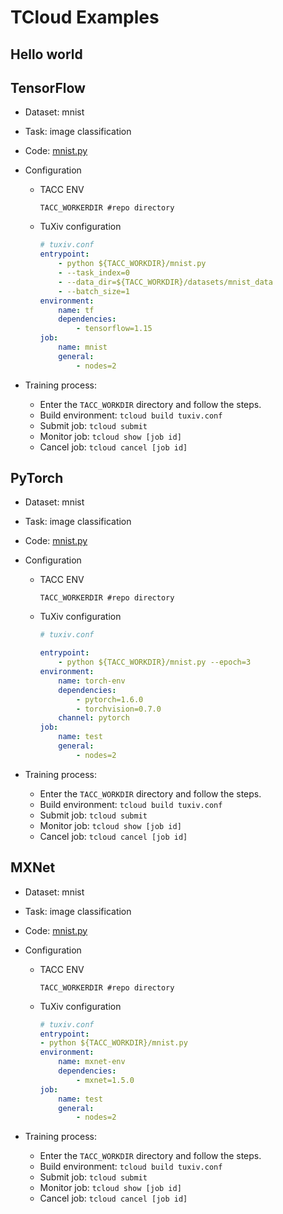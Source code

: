 # TCloud Examples

## Hello world

## TensorFlow

+ Dataset: mnist

+ Task: image classification

+ Code: [mnist.py](https://github.com/xcwanAndy/tcloud-sdk/blob/master/example/TensorFlow/mnist.py)

+ Configuration

  + TACC ENV

    ~~~shell
    TACC_WORKERDIR #repo directory
    ~~~

  + TuXiv configuration

    ~~~yaml
    # tuxiv.conf
    entrypoint:
        - python ${TACC_WORKDIR}/mnist.py 
        - --task_index=0
        - --data_dir=${TACC_WORKDIR}/datasets/mnist_data
        - --batch_size=1
    environment:
        name: tf 
        dependencies:
            - tensorflow=1.15
    job:
        name: mnist
        general:
            - nodes=2
    ~~~

+ Training process:

  + Enter the `TACC_WORKDIR` directory and follow the steps.
  + Build environment: `tcloud build tuxiv.conf`
  + Submit job: `tcloud submit`
  + Monitor job: `tcloud show [job id]`
  + Cancel job: `tcloud cancel [job id]`

## PyTorch
+ Dataset: mnist

+ Task: image classification

+ Code: [mnist.py](https://github.com/xcwanAndy/tcloud-sdk/blob/master/example/Pytorch/mnist.py)

+ Configuration

  + TACC ENV

    ~~~shell
    TACC_WORKERDIR #repo directory
    ~~~

  + TuXiv configuration

    ~~~yaml
    # tuxiv.conf
    
    entrypoint:
        - python ${TACC_WORKDIR}/mnist.py --epoch=3
    environment:
        name: torch-env
        dependencies:
            - pytorch=1.6.0
            - torchvision=0.7.0
        channel: pytorch
    job:
        name: test
        general:
            - nodes=2
    ~~~

+ Training process:

  + Enter the `TACC_WORKDIR` directory and follow the steps.
  + Build environment: `tcloud build tuxiv.conf`
  + Submit job: `tcloud submit`
  + Monitor job: `tcloud show [job id]`
  + Cancel job: `tcloud cancel [job id]`

## MXNet
+ Dataset: mnist

+ Task: image classification

+ Code: [mnist.py](https://github.com/xcwanAndy/tcloud-sdk/blob/master/example/MXNET/mnist.py)

+ Configuration

  + TACC ENV

    ~~~shell
    TACC_WORKERDIR #repo directory
    ~~~

  + TuXiv configuration

    ~~~yaml
    # tuxiv.conf
    entrypoint:
    - python ${TACC_WORKDIR}/mnist.py
    environment:
        name: mxnet-env 
        dependencies:
            - mxnet=1.5.0
    job:
        name: test
        general:
            - nodes=2
    ~~~

+ Training process:

  + Enter the `TACC_WORKDIR` directory and follow the steps.
  + Build environment: `tcloud build tuxiv.conf`
  + Submit job: `tcloud submit`
  + Monitor job: `tcloud show [job id]`
  + Cancel job: `tcloud cancel [job id]`
